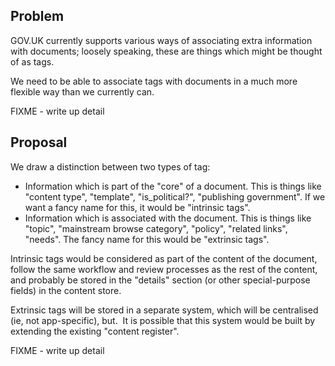 ## **Problem**

GOV.UK currently supports various ways of associating extra information with&nbsp;documents; loosely speaking, these are things which might be thought of as&nbsp;tags.

We need to be able to associate tags with documents in a much more flexible way than we currently can.

FIXME - write up detail

## **Proposal**

We draw a distinction between two types of tag:

- Information which is part of the "core" of a document. This is things like "content type", "template", "is\_political?", "publishing government". If we want a fancy name for this, it would be "intrinsic tags".
- Information which is associated with the document. This is things like "topic", "mainstream browse category", "policy", "related links", "needs". The fancy name for this would be "extrinsic tags".

Intrinsic tags would be considered as part of the content of the document, follow the same workflow and review processes as the rest of the content, and probably be stored in the "details" section (or other special-purpose fields) in the content store.

Extrinsic tags will be stored in a separate system, which will be centralised (ie, not app-specific), but. &nbsp;It is possible that this system would be built by extending the existing "content register".

FIXME - write up detail

&nbsp;

&nbsp;

